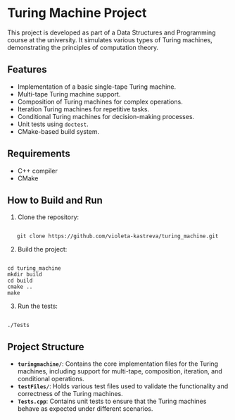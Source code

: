 # Turing Machine Project

This project is developed as part of a Data Structures and Programming course at the university. It simulates various types of Turing machines, demonstrating the principles of computation theory.

## Features

- Implementation of a basic single-tape Turing machine.
- Multi-tape Turing machine support.
- Composition of Turing machines for complex operations.
- Iteration Turing machines for repetitive tasks.
- Conditional Turing machines for decision-making processes.
- Unit tests using `doctest`.
- CMake-based build system.

## Requirements

- C++ compiler
- CMake

## How to Build and Run

1. Clone the repository:
```

   git clone https://github.com/violeta-kastreva/turing_machine.git

```

2. Build the project:
```

cd turing_machine
mkdir build
cd build
cmake ..
make

```

3. Run the tests:
```

./Tests

```

## Project Structure

- **`turingmachine/`**: Contains the core implementation files for the Turing machines, including support for multi-tape, composition, iteration, and conditional operations.
- **`testFiles/`**: Holds various test files used to validate the functionality and correctness of the Turing machines.
- **`Tests.cpp`**: Contains unit tests to ensure that the Turing machines behave as expected under different scenarios.
